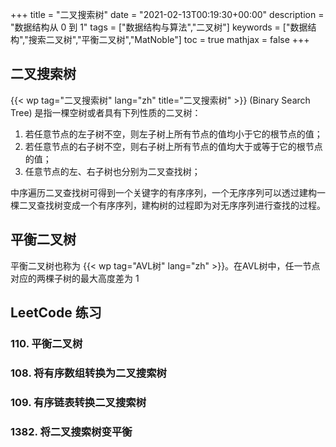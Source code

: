 +++
title = "二叉搜索树"
date = "2021-02-13T00:19:30+00:00"
description = "数据结构从 0 到 1"
tags = ["数据结构与算法","二叉树"]
keywords = ["数据结构","搜索二叉树","平衡二叉树","MatNoble"]
toc = true
mathjax = false
+++

## 二叉搜索树

{{< wp tag="二叉搜索树" lang="zh" title="二叉搜索树" >}} (Binary Search Tree) 是指一棵空树或者具有下列性质的二叉树：
1. 若任意节点的左子树不空，则左子树上所有节点的值均小于它的根节点的值；
2. 若任意节点的右子树不空，则右子树上所有节点的值均大于或等于它的根节点的值；
3. 任意节点的左、右子树也分别为二叉查找树；

中序遍历二叉查找树可得到一个关键字的有序序列，一个无序序列可以透过建构一棵二叉查找树变成一个有序序列，建构树的过程即为对无序序列进行查找的过程。

## 平衡二叉树

平衡二叉树也称为 {{< wp tag="AVL树" lang="zh" >}}。在AVL树中，任一节点对应的两棵子树的最大高度差为 1

## LeetCode 练习

### 110. 平衡二叉树

### 108. 将有序数组转换为二叉搜索树

### 109. 有序链表转换二叉搜索树

### 1382. 将二叉搜索树变平衡